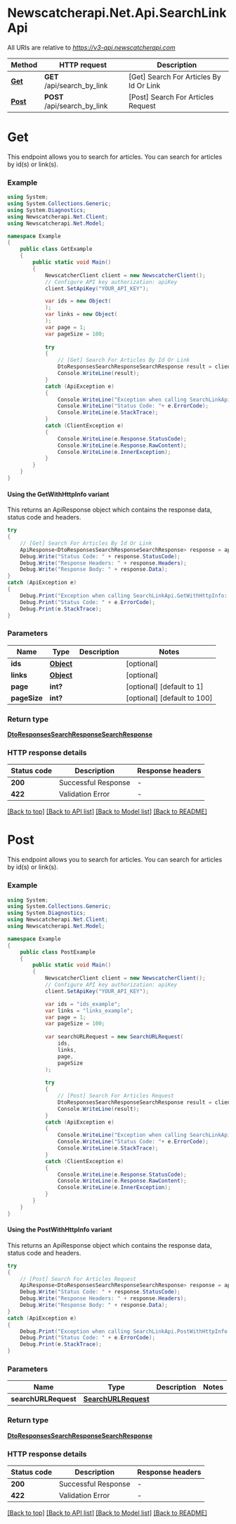 # Newscatcherapi.Net.Api.SearchLinkApi

All URIs are relative to *https://v3-api.newscatcherapi.com*

| Method | HTTP request | Description |
|--------|--------------|-------------|
| [**Get**](SearchLinkApi.md#get) | **GET** /api/search_by_link | [Get] Search For Articles By Id Or Link |
| [**Post**](SearchLinkApi.md#post) | **POST** /api/search_by_link | [Post] Search For Articles Request |


# **Get**



This endpoint allows you to search for articles. You can search for articles by id(s) or link(s).

### Example
```csharp
using System;
using System.Collections.Generic;
using System.Diagnostics;
using Newscatcherapi.Net.Client;
using Newscatcherapi.Net.Model;

namespace Example
{
    public class GetExample
    {
        public static void Main()
        {
            NewscatcherClient client = new NewscatcherClient();
            // Configure API key authorization: apiKey
            client.SetApiKey("YOUR_API_KEY");

            var ids = new Object(
            );
            var links = new Object(
            );
            var page = 1;
            var pageSize = 100;
            
            try
            {
                // [Get] Search For Articles By Id Or Link
                DtoResponsesSearchResponseSearchResponse result = client.SearchLink.Get(ids, links, page, pageSize);
                Console.WriteLine(result);
            }
            catch (ApiException e)
            {
                Console.WriteLine("Exception when calling SearchLinkApi.Get: " + e.Message);
                Console.WriteLine("Status Code: "+ e.ErrorCode);
                Console.WriteLine(e.StackTrace);
            }
            catch (ClientException e)
            {
                Console.WriteLine(e.Response.StatusCode);
                Console.WriteLine(e.Response.RawContent);
                Console.WriteLine(e.InnerException);
            }
        }
    }
}
```

#### Using the GetWithHttpInfo variant
This returns an ApiResponse object which contains the response data, status code and headers.

```csharp
try
{
    // [Get] Search For Articles By Id Or Link
    ApiResponse<DtoResponsesSearchResponseSearchResponse> response = apiInstance.GetWithHttpInfo(ids, links, page, pageSize);
    Debug.Write("Status Code: " + response.StatusCode);
    Debug.Write("Response Headers: " + response.Headers);
    Debug.Write("Response Body: " + response.Data);
}
catch (ApiException e)
{
    Debug.Print("Exception when calling SearchLinkApi.GetWithHttpInfo: " + e.Message);
    Debug.Print("Status Code: " + e.ErrorCode);
    Debug.Print(e.StackTrace);
}
```

### Parameters

| Name | Type | Description | Notes |
|------|------|-------------|-------|
| **ids** | [**Object**](Object.md) |  | [optional]  |
| **links** | [**Object**](Object.md) |  | [optional]  |
| **page** | **int?** |  | [optional] [default to 1] |
| **pageSize** | **int?** |  | [optional] [default to 100] |

### Return type

[**DtoResponsesSearchResponseSearchResponse**](DtoResponsesSearchResponseSearchResponse.md)


### HTTP response details
| Status code | Description | Response headers |
|-------------|-------------|------------------|
| **200** | Successful Response |  -  |
| **422** | Validation Error |  -  |

[[Back to top]](#) [[Back to API list]](../README.md#documentation-for-api-endpoints) [[Back to Model list]](../README.md#documentation-for-models) [[Back to README]](../README.md)


# **Post**



This endpoint allows you to search for articles. You can search for articles by id(s) or link(s).

### Example
```csharp
using System;
using System.Collections.Generic;
using System.Diagnostics;
using Newscatcherapi.Net.Client;
using Newscatcherapi.Net.Model;

namespace Example
{
    public class PostExample
    {
        public static void Main()
        {
            NewscatcherClient client = new NewscatcherClient();
            // Configure API key authorization: apiKey
            client.SetApiKey("YOUR_API_KEY");

            var ids = "ids_example";
            var links = "links_example";
            var page = 1;
            var pageSize = 100;
            
            var searchURLRequest = new SearchURLRequest(
                ids,
                links,
                page,
                pageSize
            );
            
            try
            {
                // [Post] Search For Articles Request
                DtoResponsesSearchResponseSearchResponse result = client.SearchLink.Post(searchURLRequest);
                Console.WriteLine(result);
            }
            catch (ApiException e)
            {
                Console.WriteLine("Exception when calling SearchLinkApi.Post: " + e.Message);
                Console.WriteLine("Status Code: "+ e.ErrorCode);
                Console.WriteLine(e.StackTrace);
            }
            catch (ClientException e)
            {
                Console.WriteLine(e.Response.StatusCode);
                Console.WriteLine(e.Response.RawContent);
                Console.WriteLine(e.InnerException);
            }
        }
    }
}
```

#### Using the PostWithHttpInfo variant
This returns an ApiResponse object which contains the response data, status code and headers.

```csharp
try
{
    // [Post] Search For Articles Request
    ApiResponse<DtoResponsesSearchResponseSearchResponse> response = apiInstance.PostWithHttpInfo(searchURLRequest);
    Debug.Write("Status Code: " + response.StatusCode);
    Debug.Write("Response Headers: " + response.Headers);
    Debug.Write("Response Body: " + response.Data);
}
catch (ApiException e)
{
    Debug.Print("Exception when calling SearchLinkApi.PostWithHttpInfo: " + e.Message);
    Debug.Print("Status Code: " + e.ErrorCode);
    Debug.Print(e.StackTrace);
}
```

### Parameters

| Name | Type | Description | Notes |
|------|------|-------------|-------|
| **searchURLRequest** | [**SearchURLRequest**](SearchURLRequest.md) |  |  |

### Return type

[**DtoResponsesSearchResponseSearchResponse**](DtoResponsesSearchResponseSearchResponse.md)


### HTTP response details
| Status code | Description | Response headers |
|-------------|-------------|------------------|
| **200** | Successful Response |  -  |
| **422** | Validation Error |  -  |

[[Back to top]](#) [[Back to API list]](../README.md#documentation-for-api-endpoints) [[Back to Model list]](../README.md#documentation-for-models) [[Back to README]](../README.md)


